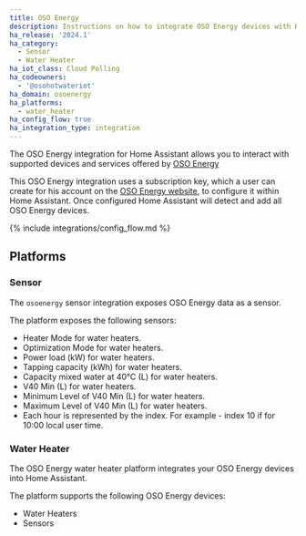 ```yaml
---
title: OSO Energy
description: Instructions on how to integrate OSO Energy devices with Home Assistant.
ha_release: '2024.1'
ha_category:
  - Sensor
  - Water Heater
ha_iot_class: Cloud Polling
ha_codeowners:
  - '@osohotwateriot'
ha_domain: osoenergy
ha_platforms:
  - water_heater
ha_config_flow: true
ha_integration_type: integration
---
```


The OSO Energy integration for Home Assistant allows you to interact with supported devices and services offered by [OSO Energy](https://www.osoenergy.no)

This OSO Energy integration uses a subscription key, which a user can create for his account on the [OSO Energy website](https://portal.osoenergy.no/), to configure it within Home Assistant. Once configured Home Assistant will detect and add all OSO Energy devices.

{% include integrations/config_flow.md %}

## Platforms

### Sensor

The `osoenergy` sensor integration exposes OSO Energy data as a sensor.

The platform exposes the following sensors:

- Heater Mode for water heaters.
- Optimization Mode for water heaters.
- Power load (kW) for water heaters.
- Tapping capacity (kWh) for water heaters.
- Capacity mixed water at 40°C (L) for water heaters.
- V40 Min (L) for water heaters.
- Minimum Level of V40 Min (L) for water heaters.
- Maximum Level of V40 Min (L) for water heaters.
- Each hour is represented by the index. For example - index 10 if for 10:00 local user time.

### Water Heater

The OSO Energy water heater platform integrates your OSO Energy devices into Home Assistant.

The platform supports the following OSO Energy devices:

- Water Heaters
- Sensors
